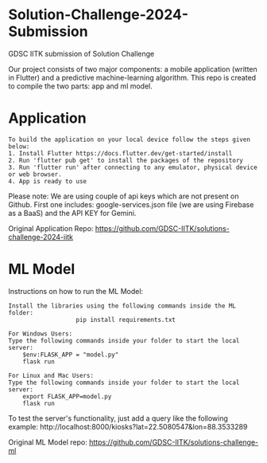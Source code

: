 # Solution-Challenge-2024-Submission
GDSC IITK submission of Solution Challenge

Our project consists of two major components: a mobile application (written in Flutter) and a predictive machine-learning algorithm. This repo is created to compile the two parts: app and ml model.

# Application

	To build the application on your local device follow the steps given below:
	1. Install Flutter https://docs.flutter.dev/get-started/install
	2. Run 'flutter pub get' to install the packages of the repository
	3. Run 'flutter run' after connecting to any emulator, physical device or web browser.
	4. App is ready to use

Please note: We are using couple of api keys which are not present on Github. First one includes: google-services.json file (we are using Firebase as a BaaS) and the API KEY for Gemini.

Original Application Repo: https://github.com/GDSC-IITK/solutions-challenge-2024-iitk

# ML Model

Instructions on how to run the ML Model:

	Install the libraries using the following commands inside the ML folder:
	                   pip install requirements.txt

	For Windows Users:
	Type the following commands inside your folder to start the local server:
		$env:FLASK_APP = "model.py"
		flask run

	For Linux and Mac Users:
	Type the following commands inside your folder to start the local server:
		export FLASK_APP=model.py
		flask run
  
  To test the server's functionality, just add a query like the following example: http://localhost:8000/kiosks?lat=22.5080547&lon=88.3533289

Original ML Model repo: https://github.com/GDSC-IITK/solutions-challenge-ml
